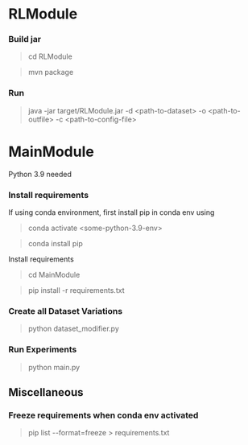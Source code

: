# RLModule

### Build jar
> cd RLModule

> mvn package

### Run
> java -jar target/RLModule.jar -d \<path-to-dataset\> -o \<path-to-outfile\> -c \<path-to-config-file\>

# MainModule

Python 3.9 needed

### Install requirements

If using conda environment, first install pip in conda env using

> conda activate \<some-python-3.9-env\>

> conda install pip

Install requirements

> cd MainModule

> pip install -r requirements.txt

### Create all Dataset Variations

> python dataset_modifier.py

### Run Experiments

> python main.py

## Miscellaneous

### Freeze requirements when conda env activated

> pip list --format=freeze \> requirements.txt

